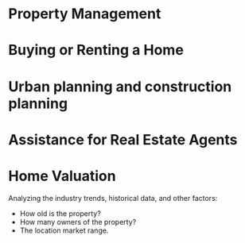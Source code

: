# Property Management

# Buying or Renting a Home

# Urban planning and construction planning

# Assistance for Real Estate Agents

# Home Valuation

Analyzing the industry trends, historical data, and other factors:

- How old is the property?
- How many owners of the property?
- The location market range.
